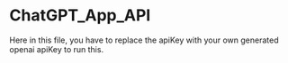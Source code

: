 # ChatGPT_App_API

Here in this file, you have to replace the apiKey with your own generated openai apiKey to run this. 
